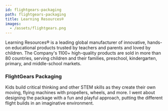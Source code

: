 ```yaml
---
id: flightgears-packaging
path: flightgears-packaging
title: Learning Resources®
images:
  - /assets/flightgears.png
---
```

Learning Resources® is a leading global manufacturer of innovative, hands-on educational products trusted by teachers and parents and loved by children. The Company's 1100+ high-quality products are sold in more than 80 countries, serving children and their families, preschool, kindergarten, primary, and middle-school markets.

### FlightGears Packaging

Kids build critical thinking and other STEM skills as they create their own moving, flying machines with propellers, wheels, and more. I went about designing the package with a fun and playful approach, putting the different flight builds in an imaginative environment.
